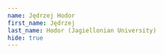 ```yaml
--- 
name: Jędrzej Hodor  
first_name: Jędrzej 
last_name: Hodor (Jagiellonian University) 
hide: true 
--- 
```

 
 